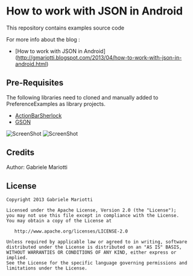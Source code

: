 # How to work with JSON in Android

This repository contains examples source code

For more info about the blog : 
* [How to work with JSON in Android] (http://gmariotti.blogspot.com/2013/04/how-to-work-with-json-in-android.html)

## Pre-Requisites

The following libraries need to cloned and manually added to PreferenceExamples as library projects.

 * [ActionBarSherlock](https://github.com/JakeWharton/ActionBarSherlock)
 * [GSON](https://code.google.com/p/google-gson/)
 
 
![ScreenShot](https://github.com/gabrielemariotti/androiddev/raw/master/JSONParser/device1.gif)
![ScreenShot](https://github.com/gabrielemariotti/androiddev/raw/master/JSONParser/device0.gif)

Credits
-------

Author: Gabriele Mariotti

License
-------

    Copyright 2013 Gabriele Mariotti

    Licensed under the Apache License, Version 2.0 (the "License");
    you may not use this file except in compliance with the License.
    You may obtain a copy of the License at

       http://www.apache.org/licenses/LICENSE-2.0

    Unless required by applicable law or agreed to in writing, software
    distributed under the License is distributed on an "AS IS" BASIS,
    WITHOUT WARRANTIES OR CONDITIONS OF ANY KIND, either express or implied.
    See the License for the specific language governing permissions and
    limitations under the License.
    
